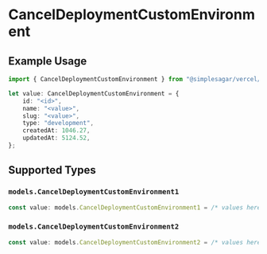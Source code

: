 # CancelDeploymentCustomEnvironment

## Example Usage

```typescript
import { CancelDeploymentCustomEnvironment } from "@simplesagar/vercel/models/canceldeploymentop.js";

let value: CancelDeploymentCustomEnvironment = {
    id: "<id>",
    name: "<value>",
    slug: "<value>",
    type: "development",
    createdAt: 1046.27,
    updatedAt: 5124.52,
};
```

## Supported Types

### `models.CancelDeploymentCustomEnvironment1`

```typescript
const value: models.CancelDeploymentCustomEnvironment1 = /* values here */
```

### `models.CancelDeploymentCustomEnvironment2`

```typescript
const value: models.CancelDeploymentCustomEnvironment2 = /* values here */
```

